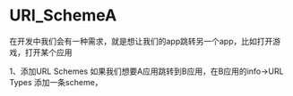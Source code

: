 # URl_SchemeA
在开发中我们会有一种需求，就是想让我们的app跳转另一个app，比如打开游戏，打开某个应用

1、添加URL Schemes
如果我们想要A应用跳转到B应用，在B应用的info->URL Types 添加一条scheme，
